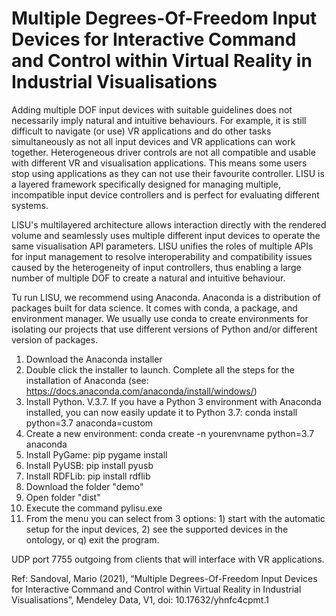 # Multiple Degrees-Of-Freedom Input Devices for Interactive Command and Control within Virtual Reality in Industrial Visualisations
Adding multiple DOF input devices with suitable guidelines does not necessarily imply natural and intuitive behaviours. For example, it is still difficult to navigate (or use) VR applications and do other tasks simultaneously as not all input devices and VR applications can work together. Heterogeneous driver controls are not all compatible and usable with different VR and visualisation applications. This means some users stop using applications as they can not use their favourite controller. LISU is a layered framework specifically designed for managing multiple, incompatible input device controllers and is perfect for evaluating different systems.   

LISU's multilayered architecture allows interaction directly with the rendered volume and seamlessly uses multiple different input devices to operate the same visualisation API parameters. LISU unifies the roles of multiple APIs for input management to resolve interoperability and compatibility issues caused by the heterogeneity of input controllers, thus enabling a large number of multiple DOF to create a natural and intuitive behaviour.  

Tu run LISU, we recommend using Anaconda. Anaconda is a distribution of packages built for data science. It comes with conda, a package, and environment manager. We usually use conda to create environments for isolating our projects that use different versions of Python and/or different version of packages.

1.	Download the Anaconda installer
2.	Double click the installer to launch. Complete all the steps for the installation of Anaconda (see: https://docs.anaconda.com/anaconda/install/windows/)
3.	Install Python. V.3.7. If you have a Python 3 environment with Anaconda installed, you can now easily update it to Python 3.7: conda install python=3.7 anaconda=custom
4.	Create a new environment: conda create -n yourenvname python=3.7 anaconda
5.	Install PyGame: pip pygame install
6.	Install PyUSB: pip install pyusb
7.	Install RDFLib: pip install rdflib
8.  Download the folder "demo"
9.  Open folder "dist"
9.	Execute the command pylisu.exe
10.	 From the menu you can select from 3 options: 1) start with the automatic setup for the input devices, 2) see the supported devices in the ontology, or q) exit the program.

UDP port 7755 outgoing from clients that will interface with VR applications.

Ref: Sandoval, Mario (2021), “Multiple Degrees-Of-Freedom Input Devices for Interactive Command and Control within Virtual Reality in Industrial Visualisations”, Mendeley Data, V1, doi: 10.17632/yhnfc4cpmt.1
